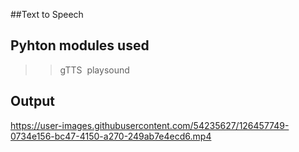 ##Text to Speech
&nbsp;
## Pyhton modules used
>>gTTS&nbsp;
>>playsound

## Output


https://user-images.githubusercontent.com/54235627/126457749-0734e156-bc47-4150-a270-249ab7e4ecd6.mp4

